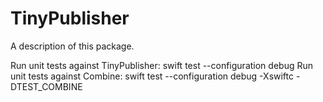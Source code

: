 # TinyPublisher

A description of this package.

Run unit tests against TinyPublisher: swift test --configuration debug
Run unit tests against Combine: swift test --configuration debug -Xswiftc -DTEST_COMBINE
